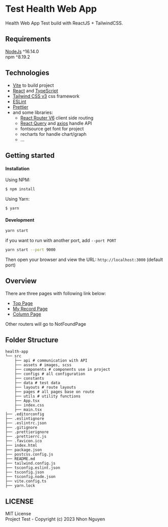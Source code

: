 # Test Health Web App

Health Web App Test build with ReactJS + TailwindCSS.

## Requirements

[NodeJs](https://nodejs.org/en/) ^16.14.0  
npm ^8.19.2

## Technologies

- [Vite](https://vitejs.dev) to build project
- [React](https://reactjs.org) and [TypeScript](https://www.typescriptlang.org)
- [Tailwind CSS v3](https://tailwindcss.com) css framework
- [ESLint](https://eslint.org)
- [Prettier](https://prettier.io)
- and some libraries:
  - [React Router V6](https://reactrouter.com/en/main) client side routing
  - [React Query](https://tanstack.com/query/latest/docs/react/overview) and [axios](https://axios-http.com/) handle API
  - fontsource get font for project
  - recharts for handle chart/graph 
  - ...

## Getting started

#### Installation

Using NPM:

```bash
$ npm install
```

Using Yarn:

```bash
$ yarn
```

#### Development

```bash
yarn start
```

if you want to run with another port, add `--port PORT`

```bash
yarn start --port 9000
```

Then open your browser and view the URL: `http://localhost:3000` (default port)

## Overview

There are three pages with following link below:

- [Top Page](http://localhost:3000)
- [My Record Page](http://localhost:3000/my-records)
- [Column Page](http://localhost:3000/columns)

Other routers will go to NotFoundPage

## Folder Structure

```
health-app
└── src
    ├── api # communication with API
    ├── assets # images, scss
    ├── components # components use in project
    ├── configs # all configuration
    ├── constants
    ├── data # test data
    ├── layouts # route layouts
    ├── pages # all pages base on route
    ├── utils # utility functions
    ├── App.tsx
    ├── index.css
    ├── main.tsx
├── .editorconfig
├── .eslintignore
├── .eslintrc.json
├── .gitignore
├── .prettierignore
├── .prettierrc.js
├── .favicon.ico
├── index.html
├── package.json
├── postcss.config.js
├── README.md
├── tailwind.config.js
├── tsconfig.eslint.json
├── tsconfig.json
├── tsconfig.node.json
├── vite.config.ts
├── yarn.lock
```

## LICENSE

MIT License  
Project Test - Copyright (c) 2023 Nhon Nguyen
